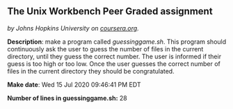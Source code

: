 ## The Unix Workbench Peer Graded assignment
*by Johns Hopkins University on [coursera.org](https://www.coursera.org/).*

**Description**: make a program called *guessinggame.sh*. This program should continuously ask the user to guess the number of files in the current directory, until they guess the correct number. The user is informed if their guess is too high or too low. Once the user guesses the correct number of files in the current directory they should be congratulated.

**Make date**: Wed 15 Jul 2020 09:46:41 PM EDT

**Number of lines in guessinggame.sh:** 28
